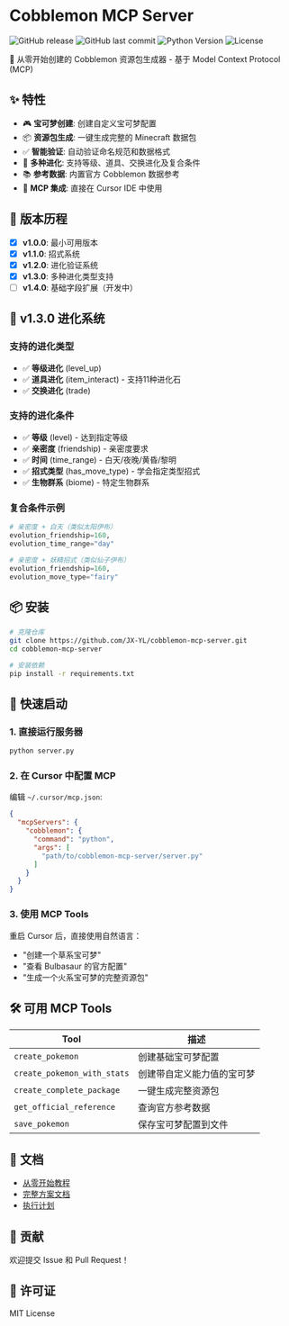 # Cobblemon MCP Server

![GitHub release](https://img.shields.io/github/v/release/JX-YL/cobblemon-mcp-server?style=flat-square)
![GitHub last commit](https://img.shields.io/github/last-commit/JX-YL/cobblemon-mcp-server?style=flat-square)
![Python Version](https://img.shields.io/badge/python-3.11%2B-blue?style=flat-square)
![License](https://img.shields.io/badge/license-MIT-green?style=flat-square)

🌿 从零开始创建的 Cobblemon 资源包生成器 - 基于 Model Context Protocol (MCP)

## ✨ 特性

- 🎮 **宝可梦创建**: 创建自定义宝可梦配置
- 📦 **资源包生成**: 一键生成完整的 Minecraft 数据包
- ✅ **智能验证**: 自动验证命名规范和数据格式
- 🧬 **多种进化**: 支持等级、道具、交换进化及复合条件
- 📚 **参考数据**: 内置官方 Cobblemon 数据参考
- 🔧 **MCP 集成**: 直接在 Cursor IDE 中使用

## 🚀 版本历程

- [x] **v1.0.0**: 最小可用版本
- [x] **v1.1.0**: 招式系统
- [x] **v1.2.0**: 进化验证系统
- [x] **v1.3.0**: 多种进化类型支持
- [ ] **v1.4.0**: 基础字段扩展（开发中）

## 🎯 v1.3.0 进化系统

### 支持的进化类型
- ✅ **等级进化** (level_up)
- ✅ **道具进化** (item_interact) - 支持11种进化石
- ✅ **交换进化** (trade)

### 支持的进化条件
- ✅ **等级** (level) - 达到指定等级
- ✅ **亲密度** (friendship) - 亲密度要求
- ✅ **时间** (time_range) - 白天/夜晚/黄昏/黎明
- ✅ **招式类型** (has_move_type) - 学会指定类型招式
- ✅ **生物群系** (biome) - 特定生物群系

### 复合条件示例
```python
# 亲密度 + 白天（类似太阳伊布）
evolution_friendship=160,
evolution_time_range="day"

# 亲密度 + 妖精招式（类似仙子伊布）
evolution_friendship=160,
evolution_move_type="fairy"
```

## 📦 安装

```bash
# 克隆仓库
git clone https://github.com/JX-YL/cobblemon-mcp-server.git
cd cobblemon-mcp-server

# 安装依赖
pip install -r requirements.txt
```

## 🎯 快速启动

### 1. 直接运行服务器

```bash
python server.py
```

### 2. 在 Cursor 中配置 MCP

编辑 `~/.cursor/mcp.json`:

```json
{
  "mcpServers": {
    "cobblemon": {
      "command": "python",
      "args": [
        "path/to/cobblemon-mcp-server/server.py"
      ]
    }
  }
}
```

### 3. 使用 MCP Tools

重启 Cursor 后，直接使用自然语言：
- "创建一个草系宝可梦"
- "查看 Bulbasaur 的官方配置"
- "生成一个火系宝可梦的完整资源包"

## 🛠️ 可用 MCP Tools

| Tool | 描述 |
|------|------|
| `create_pokemon` | 创建基础宝可梦配置 |
| `create_pokemon_with_stats` | 创建带自定义能力值的宝可梦 |
| `create_complete_package` | 一键生成完整资源包 |
| `get_official_reference` | 查询官方参考数据 |
| `save_pokemon` | 保存宝可梦配置到文件 |

## 📖 文档

- [从零开始教程](../../../Plan/01-Cobblemon-MCP/Cobblemon-MCP-从零开始.md)
- [完整方案文档](../../../Plan/01-Cobblemon-MCP/Cobblemon-MCP-完整方案.md)
- [执行计划](../../../Plan/01-Cobblemon-MCP/Cobblemon-MCP-执行计划.md)

## 🤝 贡献

欢迎提交 Issue 和 Pull Request！

## 📝 许可证

MIT License

